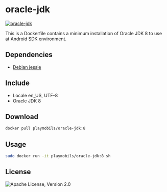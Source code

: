 # oracle-jdk

[![oracle-jdk](http://dockeri.co/image/playmobils/oracle-jdk)](https://hub.docker.com/r/playmobils/oracle-jdk)

This is a Dockerfile contains a minimum installation of Oracle JDK 8 to use at Android SDK environment.

## Dependencies
* [Debian jessie](https://hub.docker.com/r/library/debian/tags/jessie/)

## Include
* Locale en_US, UTF-8
* Oracle JDK 8

## Download
```bash
docker pull playmobils/oracle-jdk:8
```

## Usage
```bash
sudo docker run -it playmobils/oracle-jdk:8 sh
```

## License
![Apache License, Version 2.0](https://img.shields.io/badge/License-Apache%202.0-blue.svg)
